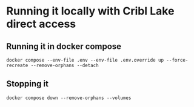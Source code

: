 # Running it locally with Cribl Lake direct access

## Running it in docker compose
```
docker compose --env-file .env --env-file .env.override up --force-recreate --remove-orphans --detach
```

## Stopping it
```
docker compose down --remove-orphans --volumes
```